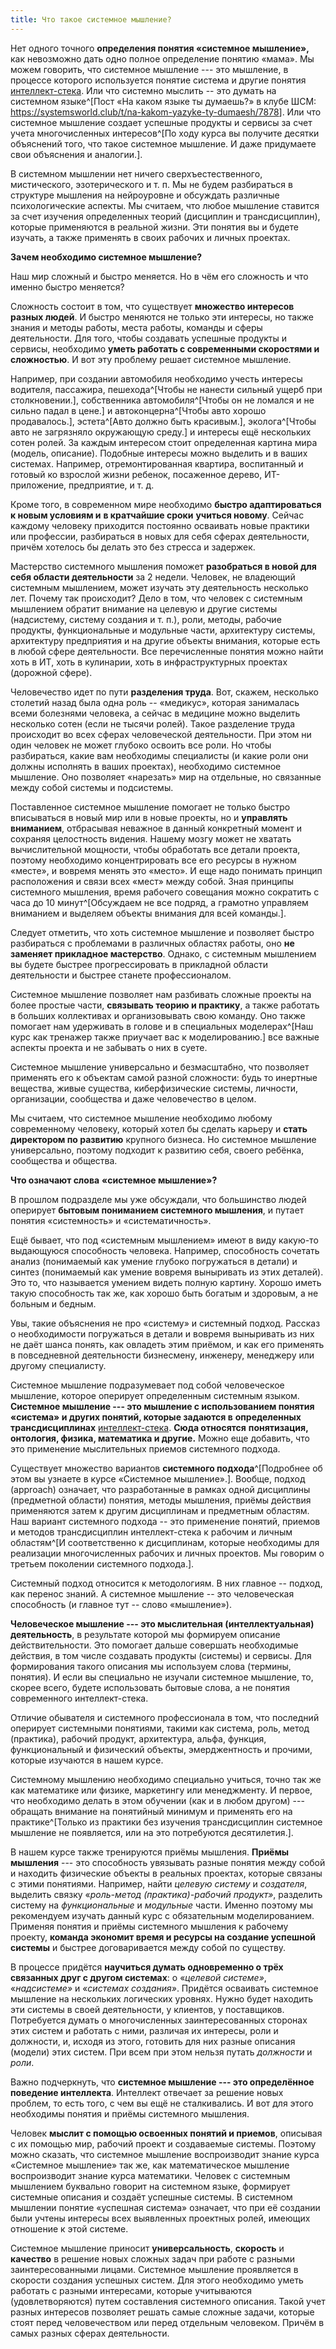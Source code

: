 ```yaml
---
title: Что такое системное мышление?
---
```


Нет одного точного **определения понятия «системное мышление»,** как
невозможно дать одно полное определение понятию «мама». Мы можем
говорить, что системное мышление --- это мышление, в процессе которого
используется понятие система и другие понятия
[интеллект-стека](https://system-school.ru/stack#istack). Или что
системно мыслить -- это думать на системном языке^[Пост
«На каком языке ты думаешь?» в клубе ШСМ:
<https://systemsworld.club/t/na-kakom-yazyke-ty-dumaesh/7878>].
Или что системное мышление создает успешные продукты и сервисы за счет
учета многочисленных интересов^[По ходу курса вы
получите десятки объяснений того, что такое системное мышление. И даже
придумаете свои объяснения и аналогии.].

В системном мышлении нет ничего сверхъестественного, мистического,
эзотерического и т. п. Мы не будем разбираться в структуре мышления на
нейроуровне и обсуждать различные психологические аспекты. Мы считаем,
что любое мышление ставится за счет изучения определенных теорий
(дисциплин и трансдисциплин), которые применяются в реальной жизни. Эти
понятия вы и будете изучать, а также применять в своих рабочих и личных
проектах.

**Зачем необходимо системное мышление?**

Наш мир сложный и быстро меняется. Но в чём его сложность и что именно
быстро меняется?

Сложность состоит в том, что существует **множество интересов разных
людей**. И быстро меняются не только эти интересы, но также знания и
методы работы, места работы, команды и сферы деятельности. Для того,
чтобы создавать успешные продукты и сервисы, необходимо **уметь работать
с современными скоростями и сложностью**. И вот эту проблему решает
системное мышление.

Например, при создании автомобиля необходимо учесть интересы водителя,
пассажира, пешехода^[Чтобы не нанести сильный ущерб при
столкновении.], собственника
автомобиля^[Чтобы он не ломался и не сильно падал в
цене.] и автоконцерна^[Чтобы авто хорошо
продавалось.], эстета^[Авто должно быть
красивым.], эколога^[Чтобы авто не
загрязняло окружающую среду.] и интересы ещё нескольких
сотен ролей. За каждым интересом стоит определенная картина мира
(модель, описание). Подобные интересы можно выделить и в ваших системах.
Например, отремонтированная квартира, воспитанный и готовый ко взрослой
жизни ребенок, посаженное дерево, ИТ-приложение, предприятие, и т. д.

Кроме того, в современном мире необходимо **быстро адаптироваться к
новым условиям и** **в кратчайшие сроки** **учиться новому**. Сейчас
каждому человеку приходится постоянно осваивать новые практики или
профессии, разбираться в новых для себя сферах деятельности, причём
хотелось бы делать это без стресса и задержек.

Мастерство системного мышления поможет **разобраться в новой для себя
области деятельности** за 2 недели. Человек, не владеющий системным
мышлением, может изучать эту деятельность несколько лет. Почему так
происходит? Дело в том, что человек с системным мышлением обратит
внимание на целевую и другие системы (надсистему, систему создания и т.
п.), роли, методы, рабочие продукты, функциональные и модульные части,
архитектуру системы, архитектуру предприятия и на другие объекты
внимания, которые есть в любой сфере деятельности. Все перечисленные
понятия можно найти хоть в ИТ, хоть в кулинарии, хоть в инфраструктурных
проектах (дорожной сфере).

Человечество идет по пути **разделения труда**. Вот, скажем, несколько
столетий назад была одна роль -- «медикус», которая занималась всеми
болезнями человека, а сейчас в медицине можно выделить несколько сотен
(если не тысячи ролей). Такое разделение труда происходит во всех сферах
человеческой деятельности. При этом ни один человек не может глубоко
освоить все роли. Но чтобы разбираться, какие вам необходимы специалисты
(и какие роли они должны исполнять в ваших проектах), необходимо
системное мышление. Оно позволяет «нарезать» мир на отдельные, но
связанные между собой системы и подсистемы.

Поставленное системное мышление помогает не только быстро вписываться в
новый мир или в новые проекты, но и **управлять вниманием**, отбрасывая
неважное в данный конкретный момент и сохраняя целостность видения.
Нашему мозгу может не хватать вычислительной мощности, чтобы обработать
все детали проекта, поэтому необходимо концентрировать все его ресурсы в
нужном «месте», и вовремя менять это «место». И еще надо понимать
принцип расположения и связи всех «мест» между собой. Зная принципы
системного мышления, время рабочего совещания можно сократить с часа до
10 минут^[Обсуждаем не все подряд, а грамотно управляем
вниманием и выделяем объекты внимания для всей команды.].

Следует отметить, что хоть системное мышление и позволяет быстро
разбираться с проблемами в различных областях работы, оно **не заменяет
прикладное мастерство**. Однако, с системным мышлением вы будете быстрее
прогрессировать в прикладной области деятельности и быстрее станете
профессионалом.

Системное мышление позволяет нам разбивать сложные проекты на более
простые части, **связывать теорию и практику**, а также работать в
больших коллективах и организовывать свою команду. Оно также помогает
нам удерживать в голове и в специальных моделерах^[Наш
курс как тренажер также приучает вас к моделированию.]
все важные аспекты проекта и не забывать о них в суете.

Системное мышление универсально и безмасштабно, что позволяет применять
его к объектам самой разной сложности: будь то инертные вещества, живые
существа, киберфизические системы, личности, организации, сообщества и
даже человечество в целом.

Мы считаем, что системное мышление необходимо любому современному
человеку, который хотел бы сделать карьеру и **стать директором по
развитию** крупного бизнеса. Но системное мышление универсально, поэтому
подходит к развитию себя, своего ребёнка, сообщества и общества.

**Что означают слова** **«системное мышление»?**

В прошлом подразделе мы уже обсуждали, что большинство людей оперирует
**бытовым пониманием системного мышления**, и путает понятия
«системность» и «систематичность».

Ещё бывает, что под «системным мышлением» имеют в виду какую-то
выдающуюся способность человека. Например, способность сочетать анализ
(понимаемый как умение глубоко погружаться в детали) и синтез
(понимаемый как умение вовремя выныривать из этих деталей). Это то, что
называется умением видеть полную картину. Хорошо иметь такую способность
так же, как хорошо быть богатым и здоровым, а не больным и бедным.

Увы, такие объяснения не про «систему» и системный подход. Рассказ о
необходимости погружаться в детали и вовремя выныривать из них не даёт
шанса понять, как овладеть этим приёмом, и как его применять в
повседневной деятельности бизнесмену, инженеру, менеджеру или другому
специалисту.

Системное мышление подразумевает под собой человеческое мышление,
которое оперирует определенным системным языком. **Системное мышление
--- это мышление с использованием понятия «система» и других понятий,
которые задаются в** **определенных** **трансдисциплинах**
[интеллект-стека](https://system-school.ru/stack#istack). **Сюда
относятся** **понятизация, онтология, физика, математика и другие.**
Можно еще добавить, что это применение мыслительных приемов системного
подхода.

Существует множество вариантов **системного
подхода**^[Подробнее об этом вы узнаете в курсе
«Системное мышление».]. Вообще, подход (approach)
означает, что разработанные в рамках одной дисциплины (предметной
области) понятия, методы мышления, приёмы действия применяются затем к
другим дисциплинам и предметным областям. Наш вариант системного подхода
-- это применение понятий, приемов и методов трансдисциплин
интеллект-стека к рабочим и личным областям^[И
соответственно к дисциплинам, которые необходимы для реализации
многочисленных рабочих и личных проектов. Мы говорим о третьем поколении
системного подхода.].

Системный подход относится к методологиям. В них главное -- подход, как
перенос знаний. А системное мышление -- это человеческая способность (и
главное тут -- слово «мышление»).

**Человеческое мышление --- это мыслительная (интеллектуальная)
деятельность**, в результате которой мы формируем описание
действительности. Это помогает дальше совершать необходимые действия, в
том числе создавать продукты (системы) и сервисы. Для формирования
такого описания мы используем слова (термины, понятия). И если вы
специально не изучали системное мышление, то, скорее всего, будете
использовать бытовые слова, а не понятия современного интеллект-стека.

Отличие обывателя и системного профессионала в том, что последний
оперирует системными понятиями, такими как система, роль, метод
(практика), рабочий продукт, архитектура, альфа, функция, функциональный
и физический объекты, эмерджентность и прочими, которые изучаются в
нашем курсе.

Системному мышлению необходимо специально учиться, точно так же как
математике или физике, маркетингу или менеджменту. И первое, что
необходимо делать в этом обучении (как и в любом другом) --- обращать
внимание на понятийный минимум и применять его на
практике^[Только из практики без изучения трансдисциплин
системное мышление не появляется, или на это потребуются
десятилетия.].

В нашем курсе также тренируются приёмы мышления. **Приёмы мышления** ---
это способность увязывать разные понятия между собой и находить
физические объекты в реальных проектах, которые связаны с этими
понятиями. Например, найти *целевую систему* и *создателя*, выделить
связку «*роль-метод (практика)-рабочий продукт»*, разделить систему
на *функциональные* и *модульные* части. Именно поэтому мы рекомендуем
изучать данный курс с обязательным моделированием. Применяя понятия и
приёмы системного мышления к рабочему проекту, **команда экономит время
и ресурсы на создание успешной системы** и быстрее договаривается между
собой по существу.

В процессе придётся **научиться думать одновременно о трёх связанных
друг с другом системах**: о «*целевой системе»*, «*надсистеме»* и
«*системах создания»*. Придётся осваивать системное мышление на
нескольких логических уровнях. Нужно будет находить эти системы в своей
деятельности, у клиентов, у поставщиков. Потребуется думать о
многочисленных заинтересованных сторонах этих систем и работать с ними,
различая их интересы, роли и должности, и, исходя из этого, готовить для
них разные описания (модели) этих систем. При всем при этом нельзя
путать *должности* и *роли*.

Важно подчеркнуть, что **системное мышление --- это определённое
поведение интеллекта**. Интеллект отвечает за решение новых проблем, то
есть того, с чем вы ещё не сталкивались. И вот для этого необходимы
понятия и приёмы системного мышления.

Человек **мыслит с помощью освоенных понятий и приемов**, описывая с их
помощью мир, рабочий проект и создаваемые системы. Поэтому можно
сказать, что системное мышление воспроизводит знание курса «Системное
мышление» так же, как математическое мышление воспроизводит знание курса
математики. Человек с системным мышлением буквально говорит на системном
языке, формирует системные описания и создаёт успешные системы. В
системном мышлении понятие «успешная система» означает, что при её
создании были учтены интересы всех выявленных проектных ролей, имеющих
отношение к этой системе.

Системное мышление приносит **универсальность**, **скорость** и
**качество** в решение новых сложных задач при работе с разными
заинтересованными лицами. Системное мышление проявляется в скорости
создания успешных систем. Для этого необходимо уметь работать с разными
интересами, которые учитываются (удовлетворяются) путем составления
системного описания. Такой учет разных интересов позволяет решать самые
сложные задачи, которые стоят перед человечеством или перед отдельным
человеком. Причём в самых разных сферах деятельности.
